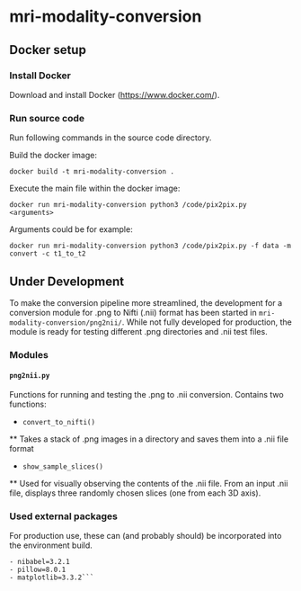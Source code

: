 # mri-modality-conversion

## Docker setup

### Install Docker

Download and install Docker (https://www.docker.com/).

### Run source code

Run following commands in the source code directory.

Build the docker image:
```
docker build -t mri-modality-conversion .
```

Execute the main file within the docker image:
```
docker run mri-modality-conversion python3 /code/pix2pix.py <arguments>
```

Arguments could be for example:
```
docker run mri-modality-conversion python3 /code/pix2pix.py -f data -m convert -c t1_to_t2
```







## Under Development

To make the conversion pipeline more streamlined, the development for a conversion module for .png to Nifti (.nii) format has been started in ```mri-modality-conversion/png2nii/```. While not fully developed for production, the module is ready for testing different .png directories and .nii test files.

### Modules

#### ```png2nii.py```

Functions for running and testing the .png to .nii conversion. Contains two functions:

* ```convert_to_nifti()```

** Takes a stack of .png images in a directory and saves them into a .nii file format


* ```show_sample_slices()```

** Used for visually observing the contents of the .nii file. From an input .nii file, displays three randomly chosen slices (one from each 3D axis).


### Used external packages

For production use, these can (and probably should) be incorporated into the environment build.

```- numpy=1.19.2 
- nibabel=3.2.1
- pillow=8.0.1
- matplotlib=3.3.2```

